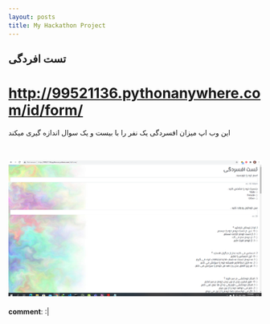 ```yaml
---
layout: posts
title: My Hackathon Project
---
```


## تست افردگی
# http://99521136.pythonanywhere.com/id/form/
این وب اپ میزان افسردگی یک نفر را با بیست و یک سوال اندازه گیری میکند 
<br><br>

![alt text](../assets/images/screen2.png "Web app")
---
**comment**: :|

